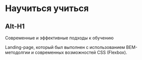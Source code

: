 # Научиться учиться
Alt-H1
------
Современные и эффективные подходы к обучению

Landing-page, который был выполнен с использованием BEM-методолгии и
современных возможностей CSS (Flexbox).

